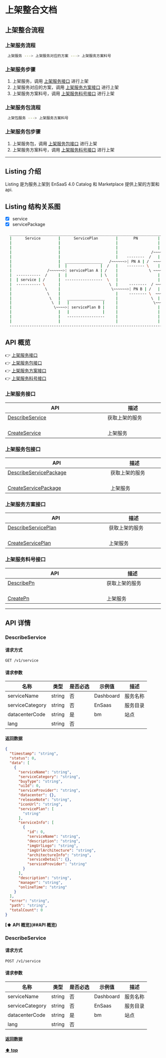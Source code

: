 # 上架整合文档

## 上架整合流程
### 上架服务流程

```bash
 上架服务 ---> 上架服务对应的方案 ---> 上架服务方案料号
```
### 上架服务步骤
1. 上架服务，调用 [上架服务接口](#上架服务接口) 进行上架
2. 上架服务对应的方案，调用 [上架服务方案接口](#上架服务方案接口) 进行上架
3. 上架服务方案料号，调用 [上架服务料号接口](#上架服务料号接口) 进行上架

### 上架服务包流程

```bash
 上架包服务 ---> 上架服务方案料号
```
### 上架服务包步骤
1. 上架服务包，调用 [上架服务包接口](#上架服务包接口) 进行上架
2. 上架服务方案料号，调用 [上架服务料号接口](#上架服务料号接口) 进行上架 
   
---
## Listing 介绍
Listing 是为服务上架到 EnSaaS 4.0 Catalog 和 Marketplace 提供上架的方案和 api.

## Listing 结构关系图
- [x] service
- [x] servicePackage

```bash
  ___________________________________________________________________________________________________
  |      Service        |      ServicePlan        |       PN         |    Datacenter  |     Price   |
  |                     |                         |                  |                |             | 
  |                     |                         |                  |                |             |
  |                     |                         |               /~~~~~>    SA    ~~~~~>   price   |
  |                     |                         |    --------  /   |                |             |
  |                     |  _________________   /~~~~~~>| PN A | /  ~~~~~>    HZ    ~~~~~>   price   |
  |                     |  |               |  /   |    -------- \    |                |             | 
  |                /~~~~~~>| servicePlan A | /    |              \ ~~~~~>    JE    ~~~~~>   price   |
  |  -----------  /     |  |               | \    |                  |                |             |
  |  | service | /      |  -----------------  \   |                  |                |             | 
  |  ----------- \      |                      \  |     --------  / ~~~~~>   SA    ~~~~~>   price   | 
  |               \     |                       \~~~~~~>| PN B | /   |                |             |
  |                \    |                         |     -------- \  ~~~~~>   HZ    ~~~~~>   price   | 
  |                 \   |   _________________     |               \  |                |             | 
  |                  \  |   |               |     |                \~~~~~>   JE    ~~~~~>   price   | 
  |                   \~~~~>| servicePlan B |     |                  |                |             |
  |                     |   |               |     |                  |                |             |
  |                     |   -----------------     |                  |                |             | 
  |                     |                         |                  |                |             | 
  ---------------------------------------------------------------------------------------------------
```
## API 概览

:point_right: [上架服务接口](#上架服务接口)  
:point_right: [上架服务包接口](#上架服务包接口)  
:point_right: [上架服务方案接口](#上架服务方案接口)  
:point_right: [上架服务料号接口](#上架服务料号接口)  

### <span id="上架服务接口">上架服务接口</span> 

| API                                                       | 描述                   |
| --------------------------------------------------------- | ---------------------- |
| [DescribeService](#DescribeService) &nbsp; &nbsp; &nbsp; &nbsp; &nbsp; &nbsp; &nbsp; &nbsp; &nbsp; &nbsp; &nbsp; &nbsp; &nbsp; &nbsp; &nbsp; &nbsp;&nbsp; &nbsp; &nbsp; &nbsp; &nbsp; &nbsp; &nbsp; &nbsp; | 获取上架的服务 &nbsp; &nbsp; &nbsp; &nbsp; &nbsp; &nbsp; &nbsp; &nbsp;   | 
| [CreateService](#service)                                   | 上架服务               |

### <span id="上架服务包接口">上架服务包接口</span> 
| API                                                       | 描述                   |
| --------------------------------------------------------- | ---------------------- |
| [DescribeServicePackage](#getservicePackage) &nbsp; &nbsp; &nbsp; &nbsp; &nbsp; &nbsp; &nbsp; &nbsp; &nbsp; &nbsp;&nbsp; &nbsp; &nbsp; &nbsp; &nbsp; &nbsp; &nbsp; &nbsp; | 获取上架的服务 &nbsp; &nbsp; &nbsp; &nbsp; &nbsp; &nbsp; &nbsp; &nbsp;   | 
| [CreateServicePackage](#servicePackage)                     | 上架服务               |

### <span id="上架服务方案接口">上架服务方案接口</span> 
| API                                                       | 描述                   |
| --------------------------------------------------------- | ---------------------- |
| [DescribeServicePlan](#getservicePlan) &nbsp; &nbsp; &nbsp; &nbsp; &nbsp; &nbsp; &nbsp; &nbsp; &nbsp; &nbsp; &nbsp; &nbsp; &nbsp;&nbsp; &nbsp; &nbsp; &nbsp; &nbsp; &nbsp; &nbsp; &nbsp; | 获取上架的服务 &nbsp; &nbsp; &nbsp; &nbsp; &nbsp; &nbsp; &nbsp; &nbsp;   | 
| [CreateServicePlan](#servicePlan)                           | 上架服务               |

### <span id="上架服务料号接口">上架服务料号接口</span> 
| API                                                       | 描述                   |
| --------------------------------------------------------- | ---------------------- |
| [DescribePn](#getpn) &nbsp; &nbsp; &nbsp; &nbsp; &nbsp; &nbsp; &nbsp; &nbsp; &nbsp; &nbsp; &nbsp; &nbsp; &nbsp; &nbsp; &nbsp; &nbsp; &nbsp; &nbsp; &nbsp;&nbsp; &nbsp; &nbsp; &nbsp; &nbsp; &nbsp; &nbsp; &nbsp; &nbsp; | 获取上架的服务 &nbsp; &nbsp; &nbsp; &nbsp; &nbsp; &nbsp; &nbsp; &nbsp;   | 
| [CreatePn](#pn)                           | 上架服务               |

---
## API 详情
### <span id="DescribeService">DescribeService</span> 
#### 请求方式
```bash
GET /v1/service
```
#### 请求参数
| 名称 | 类型 | 是否必选|	 示例值|	描述|
| --- | -------|---|--------|---- |
|serviceName | string| 否 | Dashboard | 服务名称|
|serviceCategory | string| 否 | EnSaas | 服务目录|
|datacenterCode  | string| 是 | bm | 站点|
|lang  | string| 否 |  | |

#### 返回数据
```json
{
  "timestamp": "string",
  "status": 0,
  "data": [
    {
      "serviceName": "string",
      "serviceCategory": "string",
      "buyType": "string",
      "uiId": 0,
      "serviceProvider": "string",
      "datacenter": {},
      "releaseNote": "string",
      "iconUrl": "string",
      "servicePlan": [
        "string"
      ],
      "serviceInfo": [
        {
          "id": 0,
          "serviceName": "string",
          "description": "string",
          "imgUrlLogo": "string",
          "imgUrlArchitecture": "string",
          "architectureInfo": "string",
          "serviceDetail": {},
          "serviceProvider": "string"
        }
      ],
      "description": "string",
      "manager": "string",
      "onlineTime": "string"
    }
  ],
  "error": "string",
  "path": "string",
  "totalCount": 0
}
```
**[⬆ API 概览](##API 概览)**

### <span id="CreateService">DescribeService</span> 
#### 请求方式
```bash
POST /v1/service
```
#### 请求参数
| 名称 | 类型 | 是否必选|	 示例值|	描述|
| --- | -------|---|--------|---- |
|serviceName | string| 否 | Dashboard | 服务名称|
|serviceCategory | string| 否 | EnSaas | 服务目录|
|datacenterCode  | string| 是 | bm | 站点|
|lang  | string| 否 |  | |

#### 返回数据
**[⬆ top](#上架整合文档)**
